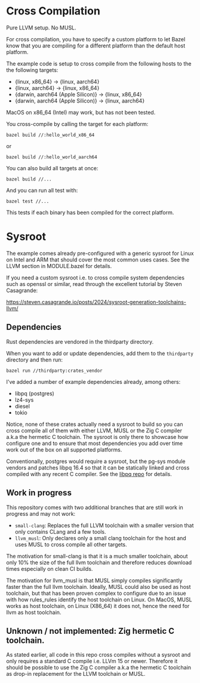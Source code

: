 # Cross Compilation

Pure LLVM setup. No MUSL. 

For cross compilation, you have to specify a custom platform to let Bazel know that you are compiling for a different platform than the default host platform.

The example code is setup to cross compile from the following hosts to the the following targets:

* {linux, x86_64} -> {linux, aarch64}
* {linux, aarch64} -> {linux, x86_64}
* {darwin, aarch64 (Apple Silicon)} -> {linux, x86_64}
* {darwin, aarch64 (Apple Silicon)} -> {linux, aarch64}

MacOS on x86_64 (Intel) may work, but has not been tested. 

You cross-compile by calling the target for each platform: 

`bazel build //:hello_world_x86_64`

or

`bazel build //:hello_world_aarch64`


You can also build all targets at once:
 

`bazel build //...`

And you can run all test with:

`bazel test //...`

This tests if each binary has been compiled for the correct platform.

# Sysroot

The example comes already pre-configured with a generic sysroot for Linux on Intel and ARM that should cover the most common uses cases. See the LLVM section in MODULE.bazel for details. 

If you need a custom sysroot i.e. to cross compile system dependencies such as openssl or similar, read through the excellent tutorial by Steven Casagrande:

https://steven.casagrande.io/posts/2024/sysroot-generation-toolchains-llvm/

## Dependencies

Rust dependencies are vendored in the thirdparty directory.

When you want to add or update dependencies, add them to the `thirdparty` directory
and then run:

`bazel run //thirdparty:crates_vendor`

I've added a number of example dependencies already, among others:

* libpq (postgres)
* lz4-sys
* diesel
* tokio

Notice, none of these crates actually need a sysroot to build so you can cross compile all of them with 
either LLVM, MUSL or the Zig C compiler a.k.a the hermetic C toolchain. 
The sysroot is only there to showcase how configure one and to ensure that most dependencies you add over time  
work out of the box on all supported platforms.

Conventionally, postgres would require a sysroot, but the pg-sys module vendors and patches libpq 16.4 
so that it can be statically linked and cross compiled with any recent C compiler. 
See the [libpq repo](https://github.com/brainhivenl/libpq) for details. 

## Work in progress

This repository comes with two additional branches that are still work in progress and
may not work:

* `small-clang`: Replaces the full LLVM toolchain with a smaller version that only contains CLang and a few tools.
* `llvm_musl`: Only declares only a small clang toolchain for the host and uses MUSL to cross compile all other targets.

The motivation for small-clang is that it is a much smaller toolchain, about only 10% the size of the full llvm toolchain
and therefore reduces download times especially on clean CI builds.

The motivation for llvm_musl is that MUSL simply compiles significantly faster than the full llvm toolchain. Ideally,
MUSL could also be used as host toolchain, but that has been proven complex to configure due to an issue with how
rules_rules identify the host toolchain on Linux. On MacOS, MUSL works as host toolchain, on Linux (X86_64) it does not,
hence the need for llvm as host toolchain.

## Unknown / not implemented: Zig hermetic C toolchain.

As stated earlier, all code in this repo cross compiles without a sysroot and only requires 
a standard C compile i.e. LLVm 15 or newer. Therefore it should be possible to use the Zig C compiler a.k.a 
the hermetic C toolchain as drop-in replacement for the LLVM toolchain or MUSL.
